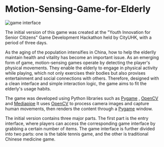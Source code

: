 # Motion-Sensing-Game-for-Elderly
![game interface]("C:\Users\Lenovo\Desktop\Hackathon\背景图1.png")

The initial version of this game was created at the "Youth Innovation for Senior Citizens" Game Development Hackathon held by CityUHK, with a period of three days.

As the aging of the population intensifies in China, how to help the elderlly maintain health and vitality has become an important issue. As an emerging form of game, motion-sensing games operate by detecting the player's physical movements. They enable the elderly to engage in physical activity while playing, which not only exercises their bodies but also provises entertainment and social connections with others. Therefore, designed with a clean interface and simple interaction logic, the game aims to fit the elderly's usage habits.

The game was developed using Python libraries such as [Pygame](https://pypi.org/project/pygame/) , [OpenCV](https://pypi.org/project/opencv-python/) and [Mediapipe](https://pypi.org/project/mediapipe/) It uses [OpenCV](https://pypi.org/project/opencv-python/) to process camera images and capture human movements, then renders the content through a [Pygame](https://pypi.org/project/pygame/) window.

The initial version contains three major parts. The first part is the entry interface, where players can access the corresponding game interface by grabbing a certain number of items. The game interface is further divided into two parts: one is the table tennis game, and the other is traditional Chinese medicine game.











